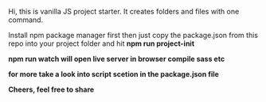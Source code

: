 Hi, this is vanilla JS project starter. It creates folders and files with one command.

Install npm package manager first then just copy the package.json from this repo into your project folder and hit <b>npm run project-init<b>

<b>npm run watch<b> will open live server in browser compile sass etc

for more take a look into script scetion in the package.json file

Cheers, feel free to share
